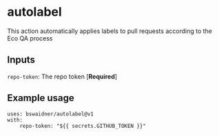 # autolabel

This action automatically applies labels to pull requests according to the Eco QA process

## Inputs
 
`repo-token`: The repo token [**Required**]

## Example usage

```
uses: bswaidner/autolabel@v1
with:
    repo-token: "${{ secrets.GITHUB_TOKEN }}"
```
